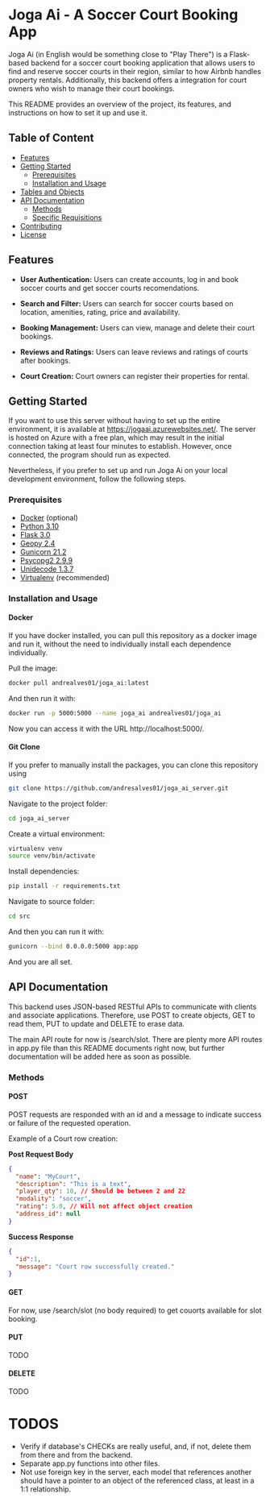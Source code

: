# Joga Ai - A Soccer Court Booking App

Joga Ai (in English would be something close to "Play There") is a Flask-based backend for a soccer court booking application that allows users to find and reserve soccer courts in their region, similar to how Airbnb handles property rentals. Additionally, this backend offers a integration for court owners who wish to manage their court bookings.

This README provides an overview of the project, its features, and instructions on how to set it up and use it.

## Table of Content

- [Features](#features)
- [Getting Started](#getting-started)
  - [Prerequisites](#prerequisites)
  - [Installation and Usage](#installation-and-usage)
- [Tables and Objects](#tables-and-objects)
- [API Documentation](#api-documentation)
  - [Methods](#general-methods)
  - [Specific Requisitions](#specific-requisitions)
- [Contributing](#contributing)
- [License](#license)

## Features

- **User Authentication:** Users can create accounts, log in and book soccer courts and get soccer courts recomendations.
- **Search and Filter:** Users can search for soccer courts based on location, amenities, rating, price and availability.
- **Booking Management:** Users can view, manage and delete their court bookings.
- **Reviews and Ratings:** Users can leave reviews and ratings of courts after bookings.

- **Court Creation:** Court owners can register their properties for rental.

## Getting Started

If you want to use this server without having to set up the entire environment, it is available at https://jogaai.azurewebsites.net/. The server is hosted on Azure with a free plan, which may result in the initial connection taking at least four minutes to establish. However, once connected, the program should run as expected.

Nevertheless, if you prefer to set up and run Joga Ai on your local development environment, follow the following steps.

### Prerequisites

- [Docker](https://docs.docker.com/) (optional)
- [Python 3.10](https://docs.python.org/3.10/)
- [Flask 3.0](https://flask.palletsprojects.com/en/3.0.x/)
- [Geopy 2.4](https://geopy.readthedocs.io/en/stable/)
- [Gunicorn 21.2](https://gunicorn.org/)
- [Psycopg2 2.9.9](https://www.psycopg.org/docs/install.html)
- [Unidecode 1.3.7](https://pypi.org/project/Unidecode/)
- [Virtualenv](https://virtualenv.pypa.io/en/latest/) (recommended)

### Installation and Usage

#### Docker
If you have docker installed, you can pull this repository as a docker image and run it, without the need to individually install each dependence individually.

Pull the image:
```bash
docker pull andrealves01/joga_ai:latest
```

And then run it with:
```bash
docker run -p 5000:5000 --name joga_ai andrealves01/joga_ai
```

Now you can access it with the URL http://localhost:5000/.


#### Git Clone
If you prefer to manually install the packages, you can clone this repository using
```bash
git clone https://github.com/andresalves01/joga_ai_server.git
```

Navigate to the project folder:
```bash
cd joga_ai_server
```

Create a virtual environment:
```bash
virtualenv venv
source venv/bin/activate
```
Install dependencies:
```bash
pip install -r requirements.txt
```

Navigate to source folder:
```bash
cd src
```

And then you can run it with:
```bash
gunicorn --bind 0.0.0.0:5000 app:app
```

And you are all set.

## API Documentation

This backend uses JSON-based RESTful APIs to communicate with clients and associate applications. Therefore, use POST to create objects, GET to read them, PUT to update and DELETE to erase data.

The main API route for now is /search/slot. There are plenty more API routes in app.py file than this README documents right now, but further documentation will be added here as soon as possible.

### Methods
#### POST
POST requests are responded with an id and a message to indicate success or failure of the requested operation.

Example of a Court row creation:

**Post Request Body**
```json
{
  "name": "MyCourt",
  "description": "This is a text",
  "player_qty": 10, // Should be between 2 and 22
  "modality": "soccer",
  "rating": 5.0, // Will not affect object creation
  "address_id": null
}
```

**Success Response**
```json
{
  "id":1,
  "message": "Court row successfully created."
}
```
#### GET
For now, use /search/slot (no body required) to get couorts available for slot booking. 

#### PUT
TODO

#### DELETE
TODO

# TODOS
- Verify if database's CHECKs are really useful, and, if not, delete them from there and from the backend.
- Separate app.py functions into other files.
- Not use foreign key in the server, each model that references another should have a pointer to an object of the referenced class, at least in a 1:1 relationship.


